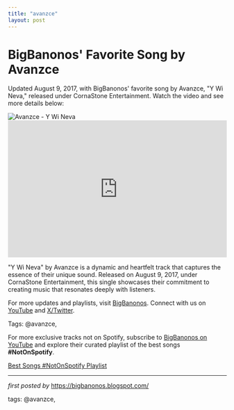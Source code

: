 ```yaml
---
title: "avanzce"
layout: post
---
```

<!-- Post Title -->
<h1 >BigBanonos' Favorite Song by Avanzce</h1> <!-- Introductory Text -->
<p >Updated August 9, 2017, with BigBanonos' favorite song by Avanzce, "Y Wi Neva," released under CornaStone Entertainment. Watch the video and see more details below:</p> <!-- Featured Image -->
<div > <img src="https://i.scdn.co/image/ab67616d00001e02695409892661e9dcac257fd2" alt="Avanzce - Y Wi Neva" />
</div> <!-- YouTube Video Embed -->
<div > <iframe width="100%" height="315" src="https://www.youtube.com/embed/9g11vwC61QQ" title="Avanzce - Y Wi Neva - January 2018" frameborder="0" allow="accelerometer; autoplay; clipboard-write; encrypted-media; gyroscope; picture-in-picture; web-share" referrerpolicy="strict-origin-when-cross-origin" allowfullscreen></iframe>
</div> <!-- Song Information -->
<div > <p>"Y Wi Neva" by Avanzce is a dynamic and heartfelt track that captures the essence of their unique sound. Released on August 9, 2017, under CornaStone Entertainment, this single showcases their commitment to creating music that resonates deeply with listeners.</p>
</div> <!-- Footer Links -->
<div > <p>For more updates and playlists, visit <a href="https://bigbanonos.blogspot.com/" target="_blank">BigBanonos</a>. Connect with us on <a href="https://www.youtube.com/@BigBanonos" target="_blank">YouTube</a> and <a href="https://x.com/bigbanonos" target="_blank">X/Twitter</a>.</p>
</div> <!-- Tags -->
<p >Tags: @avanzce,</p>


<!--Subscribe and Playlist Links-->
<div>
    <p>For more exclusive tracks not on Spotify, subscribe to <a href="https://www.youtube.com/@BigBanonos" target="_blank">BigBanonos on YouTube</a> and explore their curated playlist of the best songs <strong>#NotOnSpotify</strong>.</p>
    <p><a href="https://www.youtube.com/playlist?list=PLtuNtuTatqI0kFahUCbtbfenC_ET5O_tr" target="_blank">Best Songs #NotOnSpotify Playlist<br /></a></p></div>

<hr />

<p><em>first posted by</em> <a href="https://bigbanonos.blogspot.com/" rel="noopener" target="_new">https://bigbanonos.blogspot.com/</a></p>

<p>tags: @avanzce,</p>
